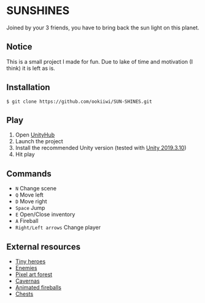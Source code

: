 # SUNSHINES

Joined by your 3 friends, you have to bring back the sun light on this planet.

## Notice
This is a small project I made for fun. Due to lake of time and motivation (I think) it is left as is.

## Installation

```console
$ git clone https://github.com/ookiiwi/SUN-SHINES.git
```

## Play

1. Open [UnityHub](https://unity.com/download)
1. Launch the project
1. Install the recommended Unity version (tested with [Unity 2019.3.10](https://unity.com/releases/editor/whats-new/2019.3.10))
1. Hit play

## Commands
- `N` Change scene
- `Q` Move left
- `D` Move right
- `Space` Jump
- `E` Open/Close inventory
- `A` Fireball
- `Right/Left arrows` Change player

## External resources

- [Tiny heroes](https://free-game-assets.itch.io/free-tiny-hero-sprites-pixel-art)
- [Enemies](https://limezu.itch.io/animated-mini-characters)
- [Pixel art forest](https://edermunizz.itch.io/pixel-art-forest)
- [Cavernas](https://adamatomic.itch.io/cavernas)
- [Animated fireballs](https://stealthix.itch.io/animated-fires)
- [Chests](https://cosmiconion.itch.io/16x16-chest-pack-with-animation)